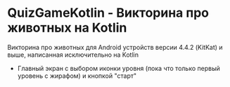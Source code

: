# QuizGameKotlin - Викторина про животных на Kotlin

Викторина про животных для Android устройств версии 4.4.2 (KitKat) и выше, написанная исключительно на Kotlin
* Главный экран с выбором иконки уровня (пока что только первый уровень с жирафом) и кнопкой "старт"

